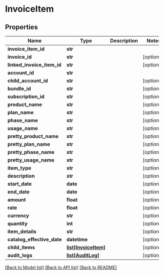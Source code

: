 # InvoiceItem

## Properties
Name | Type | Description | Notes
------------ | ------------- | ------------- | -------------
**invoice_item_id** | **str** |  | 
**invoice_id** | **str** |  | [optional] 
**linked_invoice_item_id** | **str** |  | [optional] 
**account_id** | **str** |  | 
**child_account_id** | **str** |  | [optional] 
**bundle_id** | **str** |  | [optional] 
**subscription_id** | **str** |  | [optional] 
**product_name** | **str** |  | [optional] 
**plan_name** | **str** |  | [optional] 
**phase_name** | **str** |  | [optional] 
**usage_name** | **str** |  | [optional] 
**pretty_product_name** | **str** |  | [optional] 
**pretty_plan_name** | **str** |  | [optional] 
**pretty_phase_name** | **str** |  | [optional] 
**pretty_usage_name** | **str** |  | [optional] 
**item_type** | **str** |  | [optional] 
**description** | **str** |  | [optional] 
**start_date** | **date** |  | [optional] 
**end_date** | **date** |  | [optional] 
**amount** | **float** |  | [optional] 
**rate** | **float** |  | [optional] 
**currency** | **str** |  | [optional] 
**quantity** | **int** |  | [optional] 
**item_details** | **str** |  | [optional] 
**catalog_effective_date** | **datetime** |  | [optional] 
**child_items** | [**list[InvoiceItem]**](InvoiceItem.md) |  | [optional] 
**audit_logs** | [**list[AuditLog]**](AuditLog.md) |  | [optional] 

[[Back to Model list]](../README.md#documentation-for-models) [[Back to API list]](../README.md#documentation-for-api-endpoints) [[Back to README]](../README.md)

